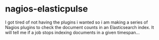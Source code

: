 # nagios-elasticpulse
I got tired of not having the plugins i wanted so i am making a series of Nagios plugins to check the document counts in an Elasticsearch index. It will tell me if a job stops indexing documents in a given timespan...
